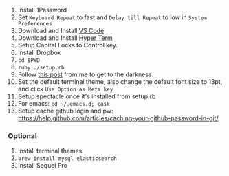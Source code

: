 1. Install 1Password
1. Set `Keyboard Repeat` to fast and `Delay till Repeat` to low in `System Preferences`
1. Download and Install [VS Code](https://code.visualstudio.com/docs?dv=osx)
1. Download and Install [Hyper Term](https://hyper.is/)
1. Setup Capital Locks to Control key.
1. Install Dropbox
1. `cd $PWD`
1. `ruby ./setup.rb`
1. Follow [this post](https://medium.com/@randomor/dive-into-dark-with-os-x-b50ac332f719#.qzq8omoqo) from me to get to the darkness.
1. Set the default terminal theme, also change the default font size to 13pt, and click `Use Option as Meta key`
1. Setup spectacle once it's installed from setup.rb
1. For emacs: `cd ~/.emacs.d; cask`
1. Setup cache github login and pw: https://help.github.com/articles/caching-your-github-password-in-git/


### Optional
1. Install terminal themes
1. `brew install mysql elasticsearch`
1. Install Sequel Pro
